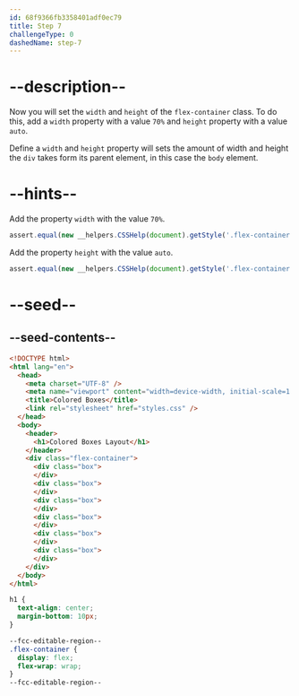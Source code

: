 ```yaml
---
id: 68f9366fb3358401adf0ec79
title: Step 7
challengeType: 0
dashedName: step-7
---
```


# --description--

Now you will set the `width` and `height` of the `flex-container` class. To do this, add a `width` property with a value `70%` and `height` property with a value `auto`.

Define a `width` and `height` property will sets the amount of width and height the `div` takes form its parent element, in this case the `body` element.


# --hints--

Add the property `width` with the value `70%`.

```js
assert.equal(new __helpers.CSSHelp(document).getStyle('.flex-container')?.getPropVal('width'), '70%');
```

Add the property `height` with the value `auto`.

```js
assert.equal(new __helpers.CSSHelp(document).getStyle('.flex-container')?.getPropVal('height'), 'auto');
```

# --seed--

## --seed-contents--

```html
<!DOCTYPE html>
<html lang="en">
  <head>
    <meta charset="UTF-8" />
    <meta name="viewport" content="width=device-width, initial-scale=1.0" />
    <title>Colored Boxes</title>
    <link rel="stylesheet" href="styles.css" />
  </head>
  <body>
    <header>
      <h1>Colored Boxes Layout</h1>
    </header>
    <div class="flex-container">
      <div class="box">
      </div>
      <div class="box">
      </div>
      <div class="box">
      </div>
      <div class="box">
      </div>
      <div class="box">
      </div>
      <div class="box">
      </div>
    </div>
  </body>
</html>
```

```css
h1 {
  text-align: center;
  margin-bottom: 10px;
}

--fcc-editable-region--
.flex-container {
  display: flex;
  flex-wrap: wrap;
}
--fcc-editable-region--
```
